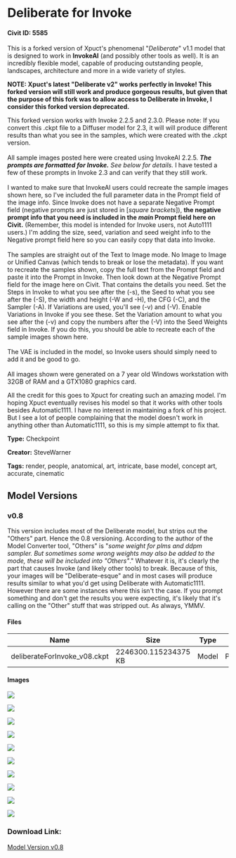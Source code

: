 # Deliberate for Invoke

#### Civit ID: 5585

<p>This is a forked version of Xpuct's phenomenal "<em>Deliberate</em>" v1.1 model that is designed to work in <strong>InvokeAI</strong> (and possibly other tools as well). It is an incredibly flexible model, capable of producing outstanding people, landscapes, architecture and more in a wide variety of styles.<br /></p><p><strong>NOTE:  Xpuct's latest "Deliberate v2" works perfectly in Invoke!  This forked version will still work and produce gorgeous results, but given that the purpose of this fork was to allow access to Deliberate in Invoke, I consider this forked version deprecated.</strong><br /></p><p>This forked version works with Invoke 2.2.5 and 2.3.0. Please note: If you convert this .ckpt file to a Diffuser model for 2.3, it will will produce different results than what you see in the samples, which were created with the .ckpt version.<br /><br />All sample images posted here were created using InvokeAI 2.2.5. <strong><em>The prompts are formatted for Invoke.</em></strong><em> See below for details. </em>I have tested a few of these prompts in Invoke 2.3 and can verify that they still work. <br /><br />I wanted to make sure that InvokeAI users could recreate the sample images shown here, so I've included the full parameter data in the Prompt field of the image info. Since Invoke does not have a separate Negative Prompt field (negative prompts are just stored in [<em>square brackets</em>]), <strong>the negative prompt info that you need is included in the <em>main</em> Prompt field here on Civit.</strong> (Remember, this model is intended for Invoke users, not Auto1111 users.) I'm adding the size, seed, variation and seed weight info to the Negative prompt field here so you can easily copy that data into Invoke.<br /><br />The samples are straight out of the Text to Image mode. No Image to Image or Unified Canvas (which tends to break or lose the metadata). If you want to recreate the samples shown, copy the full text from the Prompt field and paste it into the Prompt in Invoke. Then look down at the Negative Prompt field for the image here on Civit. That contains the details you need. Set the Steps in Invoke to what you see after the (-s), the Seed to what you see after the (-S), the width and height (-W and -H), the CFG (-C), and the Sampler (-A). If Variations are used, you'll see (-v) and (-V). Enable Variations in Invoke if you see these. Set the Variation amount to what you see after the (-v) and copy the numbers after the (-V) into the Seed Weights field in Invoke. If you do this, you should be able to recreate each of the sample images shown here.<br /><br />The VAE is included in the model, so Invoke users should simply need to add it and be good to go.<br /><br />All images shown were generated on a 7 year old Windows workstation with 32GB of RAM and a GTX1080 graphics card.<br /></p><p>All the credit for this goes to Xpuct for creating such an amazing model. I'm hoping Xpuct eventually revises his model so that it works with other tools besides Automatic1111. I have no interest in maintaining a fork of his project. But I see a lot of people complaining that the model doesn't work in anything other than Automatic1111, so this is my simple attempt to fix that.</p>

**Type:** Checkpoint

**Creator:** SteveWarner

**Tags:** render, people, anatomical, art, intricate, base model, concept art, accurate, cinematic

## Model Versions

### v0.8

<p>This version includes most of the Deliberate model, but strips out the "Others" part. Hence the 0.8 versioning. According to the author of the Model Converter tool, "Others" is "<em>some weight for plms and ddpm sampler. But sometimes some wrong weights may also be added to the mode, these will be included into "Others"</em>." Whatever it is, it's clearly the part that causes Invoke (and likely other tools) to break. Because of this, your images will be "Deliberate-esque" and in most cases will produce results similar to what you'd get using Deliberate with Automatic1111. However there are some instances where this isn't the case. If you prompt something and don't get the results you were expecting, it's likely that it's calling on the "Other" stuff that was stripped out. As always, YMMV.</p>

#### Files

| Name | Size | Type | Format | Download Url | AutoV1 | AutoV2 | SHA256 | CRC32 | BLAKE3 |
| --- | --- | --- | --- | --- | --- | --- | --- | --- | --- |
| deliberateForInvoke_v08.ckpt | 2246300.115234375 KB | Model | PickleTensor | https://civitai.com/api/download/models/6500 | 97E44EA7 | 56D1442A0F | 56D1442A0FEEFD64836A19AC8E3527EC71C884FC962E246DDF67B03E42921272 | A05610FA | 9D292D1A90616497838FA7F1BD8BEB0177A33C7DB8E5522824F39B74A9D30DB7 |

#### Images

<p><img src="https://image.civitai.com/xG1nkqKTMzGDvpLrqFT7WA/3f272887-88cf-4295-1820-7c0303313600/width=450/71564.jpeg" /></p>

<p><img src="https://image.civitai.com/xG1nkqKTMzGDvpLrqFT7WA/69b46e3c-61e7-4263-af59-efc29fa83c00/width=450/71952.jpeg" /></p>

<p><img src="https://image.civitai.com/xG1nkqKTMzGDvpLrqFT7WA/6a8bb3db-7031-4d07-367f-7da7f4490200/width=450/71384.jpeg" /></p>

<p><img src="https://image.civitai.com/xG1nkqKTMzGDvpLrqFT7WA/4dca6d62-7321-4c96-885a-ecb6b2e46400/width=450/58576.jpeg" /></p>

<p><img src="https://image.civitai.com/xG1nkqKTMzGDvpLrqFT7WA/19168cae-c4d7-4aca-00a5-413a48a8bf00/width=450/71925.jpeg" /></p>

<p><img src="https://image.civitai.com/xG1nkqKTMzGDvpLrqFT7WA/2169c51b-7cf9-41c9-46f8-bc8224479000/width=450/58585.jpeg" /></p>

<p><img src="https://image.civitai.com/xG1nkqKTMzGDvpLrqFT7WA/8b43aac5-de23-40ab-6b0c-1798aa005000/width=450/58584.jpeg" /></p>

<p><img src="https://image.civitai.com/xG1nkqKTMzGDvpLrqFT7WA/db6c11fe-4b11-481e-845d-f1cbd07a3500/width=450/58582.jpeg" /></p>

<p><img src="https://image.civitai.com/xG1nkqKTMzGDvpLrqFT7WA/eeb61b1c-2773-4ab3-a8ac-5dbe1a2e7800/width=450/58583.jpeg" /></p>

<p><img src="https://image.civitai.com/xG1nkqKTMzGDvpLrqFT7WA/b0d2f814-1442-41fc-ca8c-4b24bbf7ce00/width=450/58580.jpeg" /></p>

### Download Link:

[Model Version v0.8](https://civitai.com/api/download/models/6500)

